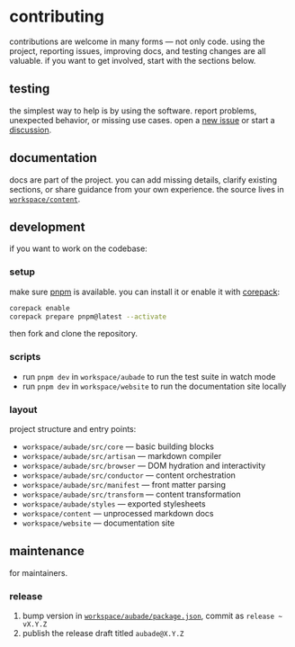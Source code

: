 # contributing

contributions are welcome in many forms — not only code. using the project, reporting issues, improving docs, and testing changes are all valuable. if you want to get involved, start with the sections below.

## testing

the simplest way to help is by using the software. report problems, unexpected behavior, or missing use cases. open a [new issue](https://github.com/ignatiusmb/aubade/issues/new/choose) or start a [discussion](https://github.com/ignatiusmb/aubade/discussions/new).

## documentation

docs are part of the project. you can add missing details, clarify existing sections, or share guidance from your own experience. the source lives in [`workspace/content`](workspace/content).

## development

if you want to work on the codebase:

### setup

make sure [pnpm](https://pnpm.io/) is available. you can install it or enable it with [corepack](https://nodejs.org/api/corepack.html):

```bash
corepack enable
corepack prepare pnpm@latest --activate
```

then fork and clone the repository.

### scripts

- run `pnpm dev` in `workspace/aubade` to run the test suite in watch mode
- run `pnpm dev` in `workspace/website` to run the documentation site locally

### layout

project structure and entry points:

- `workspace/aubade/src/core` — basic building blocks
- `workspace/aubade/src/artisan` — markdown compiler
- `workspace/aubade/src/browser` — DOM hydration and interactivity
- `workspace/aubade/src/conductor` — content orchestration
- `workspace/aubade/src/manifest` — front matter parsing
- `workspace/aubade/src/transform` — content transformation
- `workspace/aubade/styles` — exported stylesheets
- `workspace/content` — unprocessed markdown docs
- `workspace/website` — documentation site

## maintenance

for maintainers.

### release

1. bump version in [`workspace/aubade/package.json`](workspace/aubade/package.json), commit as `release ~ vX.Y.Z`
2. publish the release draft titled `aubade@X.Y.Z`
